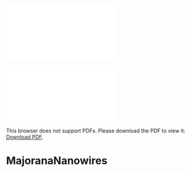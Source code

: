 ![alt text][logo]

[logo]: /Logo.pdf "Logo Title Text 2"

<object data="/Logo.pdf" type="application/pdf" width="700px">
    <embed src="/Logo.pdf">
        <p>This browser does not support PDFs. Please download the PDF to view it: <a href="/Logo.pdf">Download PDF</a>.</p>
    </embed>
</object>


# MajoranaNanowires
